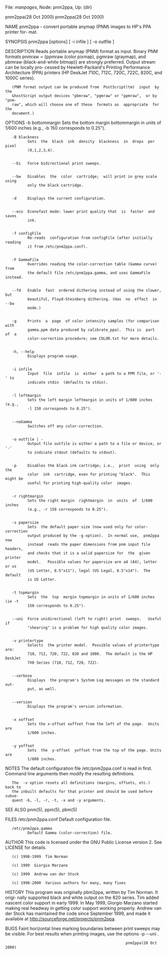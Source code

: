 File: *manpages*,  Node: pnm2ppa,  Up: (dir)

pnm2ppa(28 Oct 2000)                                      pnm2ppa(28 Oct 2000)



NAME
       pnm2ppa - convert portable anymap (PNM) images to HP's PPA printer for‐
       mat.

SYNOPSIS
       pnm2ppa [options] [ -i infile ] [ -o outfile ]


DESCRIPTION
       Reads portable anymap (PNM) format as input. Binary PNM formats  pnmraw
       = {ppmraw (color pixmap), pgmraw (graymap), and pbmraw (black-and-white
       bitmap)} are strongly preferred.  Output stream  can  be  locally  pro‐
       cessed  by  Hewlett-Packard's  Printing  Performance Architecture (PPA)
       printers (HP DeskJet 710C, 712C, 720C, 722C, 820C, and 1000C series).

       (PNM format output can be produced from  PostScript(tm)  input  by  the
       GhostScript output devices "pbmraw", "pgmraw" or "ppmraw",  or by "pnm‐
       raw", which will choose one of these  formats as  appropriate  for  the
       document.)

OPTIONS
       -b bottommargin
              Sets  the  bottom  margin  bottommargin in units of 1/600 inches
              (e.g.,  -b 150 corresponds to 0.25").


       -B blackness
              Sets  the  black  ink  density  blackness  in  drops  per  pixel
              (0,1,2,3,4).


       --bi   Force bidirectional print sweeps.


       --bw   Disables  the  color  cartridge;  will print in grey scale using
              only the black cartridge.


       -d     Displays the current configuration.


       --eco  Econofast mode: lower print quality that  is  faster  and  saves
              ink.


       -f configFile
              Re-reads  configuration from configFile (after initially reading
              it from /etc/pnm2ppa.conf).


       -F GammaFile
              Overrides reading the color-correction table (Gamma curve)  from
              the default file /etc/pnm2ppa.gamma, and uses GammaFile instead.


       --fd   Enable  fast  ordered dithering instead of using the slower, but
              beautiful, Floyd-Steinberg dithering. (Has  no  effect  in  --bw
              mode.)


       -g     Prints  a  page  of color intensity samples (for comparison with
              gamma.ppm data produced by calibrate_ppa).  This is  part  of  a
              color-correction procedure; see COLOR.txt for more details.


       -h, --help
              Displays program usage.


       -i infile
              Input  file  infile  is  either  a path to a PPM file, or '-' to
              indicate stdin  (defaults to stdin).


       -l leftmargin
              Sets the left margin leftmargin in units of 1/600 inches  (e.g.,
              -l 150 corresponds to 0.25").


       --noGamma
              Switches off any color-correction.


       -o outfile | -
              Output file outfile is either a path to a file or device, or '-'
              to indicate stdout (defaults to stdout).


       -p     Disables the black ink cartridge; i.e.,  print  using  only  the
              color  ink  cartridge, even for printing "black".  This might be
              useful for printing high-quality color  images.


       -r rightmargin
              Sets the right margin  rightmargin  in  units  of  1/600  inches
              (e.g., -r 150 corresponds to 0.25").


       -s papersize
              Sets  the default paper size (now used only for color-correction
              output produced by the -g option).  In normal use,  pnm2ppa  now
              instead  reads the paper dimensions from pnm input file headers,
              and checks that it is a valid papersize for  the  given  printer
              model.   Possible values for papersize are a4 (A4), letter or us
              (US Letter, 8.5"x11"), legal (US Legal, 8.5"x14").  The  default
              is US Letter.


       -t topmargin
              Sets  the  top  margin topmargin in units of 1/600 inches (ie -t
              150 corresponds to 0.25").


       --uni  Force unidirectional (left to right) print  sweeps.   Useful  if
              "shearing" is a problem for high quality color images.


       -v printertype
              Selects  the printer model.  Possible values of printertype are:
              710, 712, 720, 722, 820 and 1000.  The default is the HP DeskJet
              7X0 Series (710, 712, 720, 722).


       --verbose
              Displays  the program's System Log messages on the standard out‐
              put, as well.


       --version
              Displays the program's version information.


       -x xoffset
              Sets the x-offset xoffset from the left of the page.  Units  are
              1/600 inches.


       -y yoffset
              Sets  the  y-offset  yoffset from the top of the page. Units are
              1/600 inches.



NOTES
       The default configuration file /etc/pnm2ppa.conf   is  read  in  first.
       Command line arguments then modify the resulting definitions.

       The  -v option resets all definitions (margins, offsets, etc.)  back to
       the inbuilt defaults for that printer and should be used before  subse‐
       quent -b, -l, -r, -t, -x and -y arguments.

SEE ALSO
       pnm(5), ppm(5), pbm(5)


FILES
       /etc/pnm2ppa.conf
              Default configuration file.


       /etc/pnm2ppa.gamma
              Default Gamma (color-correction) file.


AUTHOR
       This  code  is  licensed  under  the  GNU Public License version 2. See
       LICENSE for details.

       (c) 1998-1999  Tim Norman

       (c) 1999  Giorgio Marzano

       (c) 1999  Andrew van der Stock

       (c) 1998-2000  Various authors for many, many fixes

HISTORY
       This program was originally pbm2ppa, written by Tim Norman.  It  origi‐
       nally  supported  black  and white output on the 820 series.  Tim added
       nascent color support in early  1999.  In  May  1999,  Giorgio  Marzano
       started  making real headway in getting color support working properly.
       Andrew van der Stock has maintained the code since September 1999,  and
       made it available at http://sourceforge.net/projects/pnm2ppa.

BUGS
       Faint  horizontal  lines marking boundaries between print sweeps may be
       visible.  For best results when printing images, use  the  options   -p
       --uni .




                                                          pnm2ppa(28 Oct 2000)
